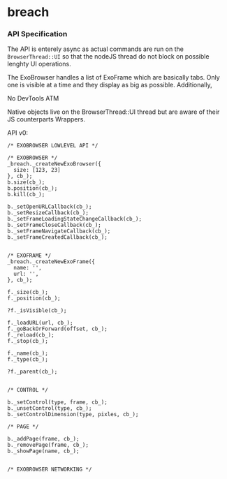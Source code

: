 breach
======

### API Specification

The API is enterely async as actual commands are run on the `BrowserThread::UI`
so that the nodeJS thread do not block on possible lenghty UI operations.

The ExoBrowser handles a list of ExoFrame which are basically tabs. Only one is
visible at a time and they display as big as possible. Additionally, 

No DevTools ATM

Native objects live on the BrowserThread::UI thread but are aware of their
JS counterparts Wrappers.


API v0:

```
/* EXOBROWSER LOWLEVEL API */

/* EXOBROWSER */
_breach._createNewExoBrowser({
  size: [123, 23]
}, cb_);
b.size(cb_);
b.position(cb_);
b.kill(cb_);

b._setOpenURLCallback(cb_);
b._setResizeCallback(cb_);
b._setFrameLoadingStateChangeCallback(cb_);
b._setFrameCloseCallback(cb_);
b._setFrameNavigateCallback(cb_);
b._setFrameCreatedCallback(cb_);


/* EXOFRAME */
_breach._createNewExoFrame({
  name: '',
  url: '',
}, cb_);

f._size(cb_);
f._position(cb_);

?f._isVisible(cb_);

f._loadURL(url, cb_);
f._goBackOrForward(offset, cb_);
f._reload(cb_);
f._stop(cb_);

f._name(cb_);
f._type(cb_);

?f._parent(cb_); 


/* CONTROL */

b._setControl(type, frame, cb_);
b._unsetControl(type, cb_);
b._setControlDimension(type, pixles, cb_);

/* PAGE */

b._addPage(frame, cb_);
b._removePage(frame, cb_);
b._showPage(name, cb_);


/* EXOBROWSER NETWORKING */ 

```

